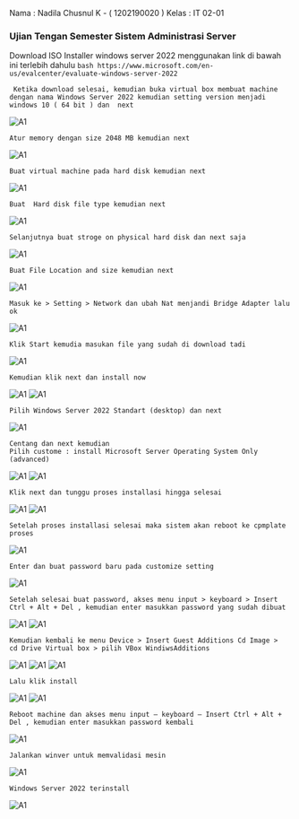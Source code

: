 Nama : Nadila Chusnul K - ( 1202190020 ) 
Kelas : IT 02-01 

 ### Ujian Tengan Semester Sistem Administrasi Server 
Download ISO Installer windows server 2022 menggunakan link di bawah ini terlebih dahulu 
      ```bash
    https://www.microsoft.com/en-us/evalcenter/evaluate-windows-server-2022
    ```

     Ketika download selesai, kemudian buka virtual box membuat machine  dengan nama Windows Server 2022 kemudian setting version menjadi windows 10 ( 64 bit ) dan  next 
![A1](Aset/p1.jpg)
        
    Atur memory dengan size 2048 MB kemudian next 
![A1](Aset/p2.jpg)

    Buat virtual machine pada hard disk kemudian next 
![A1](Aset/p3.jpg)

    Buat  Hard disk file type kemudian next
![A1](Aset/p4.jpg)

    Selanjutnya buat stroge on physical hard disk dan next saja 
![A1](Aset/p5.jpg)

    Buat File Location and size kemudian next 
![A1](Aset/p6.jpg)

    Masuk ke > Setting > Network dan ubah Nat menjandi Bridge Adapter lalu ok 
![A1](Aset/p7.jpg)

    Klik Start kemudia masukan file yang sudah di download tadi 
![A1](Aset/p8.jpg)

    Kemudian klik next dan install now
![A1](Aset/p9.jpg)
![A1](Aset/p27.jpg)

    Pilih Windows Server 2022 Standart (desktop) dan next
![A1](Aset/p10.jpg)

    Centang dan next kemudian 
    Pilih custome : install Microsoft Server Operating System Only (advanced)
![A1](Aset/p11.jpg)
![A1](Aset/p12.jpg)

    Klik next dan tunggu proses installasi hingga selesai 
![A1](Aset/p13.jpg)
![A1](Aset/p14.jpg)

    Setelah proses installasi selesai maka sistem akan reboot ke cpmplate proses
![A1](Aset/p15.jpg)

    Enter dan buat password baru pada customize setting 
![A1](Aset/p16.jpg)

    Setelah selesai buat password, akses menu input > keyboard > Insert Ctrl + Alt + Del , kemudian enter masukkan password yang sudah dibuat 
![A1](Aset/p17.jpg)
![A1](Aset/p18.jpg)

    Kemudian kembali ke menu Device > Insert Guest Additions Cd Image >  cd Drive Virtual box > pilih VBox WindiwsAdditions
![A1](Aset/p19.jpg)
![A1](Aset/p20.jpg)
![A1](Aset/p21.jpg)

    Lalu klik install 
![A1](Aset/p22.jpg)
![A1](Aset/p23.jpg)

    Reboot machine dan akses menu input – keyboard – Insert Ctrl + Alt + Del , kemudian enter masukkan password kembali 
![A1](Aset/p24.jpg)

    Jalankan winver untuk memvalidasi mesin 
![A1](Aset/p25.jpg)

    Windows Server 2022 terinstall 
![A1](Aset/p26.jpg)
